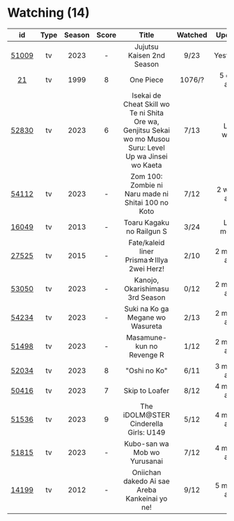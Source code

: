 # Watching (14)

|                      id                      | Type | Season | Score |                                                   Title                                                   | Watched |    Updated   | Start Date |
| :------------------------------------------: | :--: | :----: | :---: | :-------------------------------------------------------------------------------------------------------: | :-----: | :----------: | :--------: |
| [51009](https://myanimelist.net/anime/51009) |  tv  |  2023  |   -   |                                         Jujutsu Kaisen 2nd Season                                         |   9/23  |   Yesterday  | 07/08/2023 |
|    [21](https://myanimelist.net/anime/21)    |  tv  |  1999  |   8   |                                                 One Piece                                                 |  1076/? |  5 days ago  | 01/01/2013 |
| [52830](https://myanimelist.net/anime/52830) |  tv  |  2023  |   6   | Isekai de Cheat Skill wo Te ni Shita Ore wa, Genjitsu Sekai wo mo Musou Suru: Level Up wa Jinsei wo Kaeta |   7/13  |   Last week  | 04/04/2023 |
| [54112](https://myanimelist.net/anime/54112) |  tv  |  2023  |   -   |                             Zom 100: Zombie ni Naru made ni Shitai 100 no Koto                            |   7/12  |  2 weeks ago | 07/09/2023 |
| [16049](https://myanimelist.net/anime/16049) |  tv  |  2013  |   -   |                                         Toaru Kagaku no Railgun S                                         |   3/24  |  Last month  |      -     |
| [27525](https://myanimelist.net/anime/27525) |  tv  |  2015  |   -   |                                 Fate/kaleid liner Prisma☆Illya 2wei Herz!                                 |   2/10  | 2 months ago | 06/11/2023 |
| [53050](https://myanimelist.net/anime/53050) |  tv  |  2023  |   -   |                                      Kanojo, Okarishimasu 3rd Season                                      |   0/12  | 2 months ago | 07/15/2023 |
| [54234](https://myanimelist.net/anime/54234) |  tv  |  2023  |   -   |                                      Suki na Ko ga Megane wo Wasureta                                     |   2/13  | 2 months ago | 07/04/2023 |
| [51498](https://myanimelist.net/anime/51498) |  tv  |  2023  |   -   |                                         Masamune-kun no Revenge R                                         |   1/12  | 2 months ago | 07/04/2023 |
| [52034](https://myanimelist.net/anime/52034) |  tv  |  2023  |   8   |                                                "Oshi no Ko"                                               |   6/11  | 3 months ago | 04/12/2023 |
| [50416](https://myanimelist.net/anime/50416) |  tv  |  2023  |   7   |                                               Skip to Loafer                                              |   8/12  | 4 months ago | 05/10/2023 |
| [51536](https://myanimelist.net/anime/51536) |  tv  |  2023  |   9   |                                   The iDOLM@STER Cinderella Girls: U149                                   |   5/12  | 4 months ago | 05/02/2023 |
| [51815](https://myanimelist.net/anime/51815) |  tv  |  2023  |   -   |                                        Kubo-san wa Mob wo Yurusanai                                       |   7/12  | 4 months ago | 01/11/2023 |
| [14199](https://myanimelist.net/anime/14199) |  tv  |  2012  |   -   |                               Oniichan dakedo Ai sae Areba Kankeinai yo ne!                               |   9/12  | 5 months ago | 04/21/2023 |
